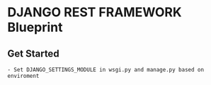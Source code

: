 # DJANGO REST FRAMEWORK Blueprint

## Get Started

    - Set DJANGO_SETTINGS_MODULE in wsgi.py and manage.py based on enviroment
